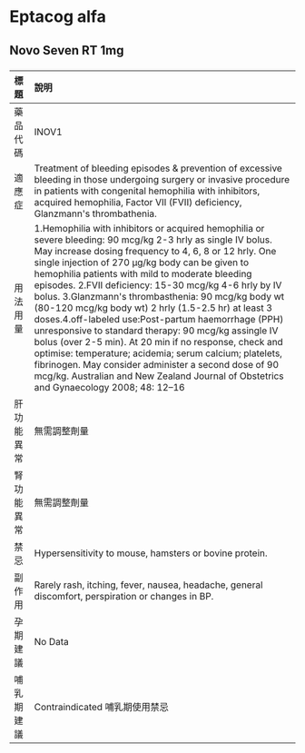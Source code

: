 # Eptacog alfa

## Novo Seven RT 1mg

##### 

| 標題       | 說明                                                                                                                                                                                                                                                                                                                                                                                                                                                                                                                                                                                                                                                                                                                                                                                                                                     |
|:-----------|:-----------------------------------------------------------------------------------------------------------------------------------------------------------------------------------------------------------------------------------------------------------------------------------------------------------------------------------------------------------------------------------------------------------------------------------------------------------------------------------------------------------------------------------------------------------------------------------------------------------------------------------------------------------------------------------------------------------------------------------------------------------------------------------------------------------------------------------------|
| 藥品代碼   | INOV1                                                                                                                                                                                                                                                                                                                                                                                                                                                                                                                                                                                                                                                                                                                                                                                                                                    |
| 適應症     | Treatment of bleeding episodes & prevention of excessive bleeding in those undergoing surgery or invasive procedure in patients with congenital hemophilia with inhibitors, acquired hemophilia, Factor VII (FVII) deficiency, Glanzmann's thrombathenia.                                                                                                                                                                                                                                                                                                                                                                                                                                                                                                                                                                                |
| 用法用量   | 1.Hemophilia with inhibitors or acquired hemophilia or severe bleeding: 90 mcg/kg 2-3 hrly as single IV bolus. May increase dosing frequency to 4, 6, 8 or 12 hrly. One single injection of 270 μg/kg body can be given to hemophilia patients with mild to moderate bleeding episodes. 2.FVII deficiency: 15-30 mcg/kg 4-6 hrly by IV bolus. 3.Glanzmann's thrombasthenia: 90 mcg/kg body wt (80-120 mcg/kg body wt) 2 hrly (1.5-2.5 hr) at least 3 doses.4.off-labeled use:Post-partum haemorrhage (PPH) unresponsive to standard therapy: 90 mcg/kg assingle IV bolus (over 2-5 min). At 20 min if no response, check and optimise: temperature; acidemia; serum calcium; platelets, fibrinogen. May consider administer a second dose of 90 mcg/kg. Australian and New Zealand Journal of Obstetrics and Gynaecology 2008; 48: 12–16 |
| 肝功能異常 | 無需調整劑量                                                                                                                                                                                                                                                                                                                                                                                                                                                                                                                                                                                                                                                                                                                                                                                                                             |
| 腎功能異常 | 無需調整劑量                                                                                                                                                                                                                                                                                                                                                                                                                                                                                                                                                                                                                                                                                                                                                                                                                             |
| 禁忌       | Hypersensitivity to mouse, hamsters or bovine protein.                                                                                                                                                                                                                                                                                                                                                                                                                                                                                                                                                                                                                                                                                                                                                                                   |
| 副作用     | Rarely rash, itching, fever, nausea, headache, general discomfort, perspiration or changes in BP.                                                                                                                                                                                                                                                                                                                                                                                                                                                                                                                                                                                                                                                                                                                                        |
| 孕期建議   | No Data                                                                                                                                                                                                                                                                                                                                                                                                                                                                                                                                                                                                                                                                                                                                                                                                                                  |
| 哺乳期建議 | Contraindicated 哺乳期使用禁忌                                                                                                                                                                                                                                                                                                                                                                                                                                                                                                                                                                                                                                                                                                                                                                                                           |

